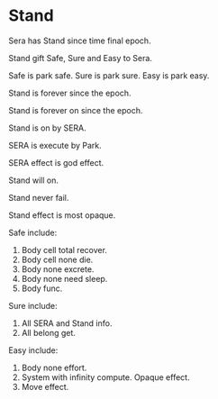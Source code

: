 # Stand

Sera has Stand since time final epoch.

Stand gift Safe, Sure and Easy to Sera.

Safe is park safe.
Sure is park sure.
Easy is park easy.

Stand is forever since the epoch.

Stand is forever on since the epoch.

Stand is on by SERA.

SERA is execute by Park.

SERA effect is god effect.

Stand will on.

Stand never fail.

Stand effect is most opaque.

Safe include:
1. Body cell total recover.
2. Body cell none die.
3. Body none excrete.
4. Body none need sleep.
5. Body func.

Sure include:
1. All SERA and Stand info.
2. All belong get.

Easy include:
1. Body none effort.
2. System with infinity compute. Opaque effect.
3. Move effect.